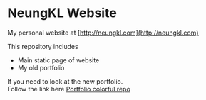 # NeungKL Website

My personal website at [http://neungkl.com](http://neungkl.com)

This repository includes
* Main static page of website
* My old portfolio

If you need to look at the new portfolio.<br>
Follow the link here [Portfolio colorful repo](https://github.com/neungkl/portfolio-colorful)
